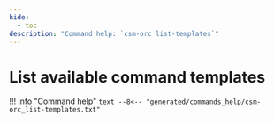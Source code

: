 ```yaml
---
hide:
  - toc
description: "Command help: `csm-orc list-templates`"
---
```

# List available command templates

!!! info "Command help"
    ```text
    --8<-- "generated/commands_help/csm-orc_list-templates.txt"
    ```
